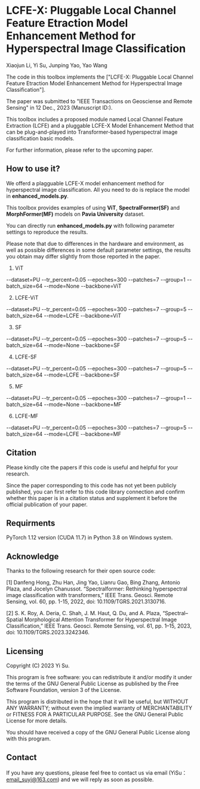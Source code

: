 # LCFE-X: Pluggable Local Channel Feature Etraction Model Enhancement Method for Hyperspectral Image Classification
Xiaojun Li, Yi Su, Junping Yao, Yao Wang

The code in this toolbox implements the ["LCFE-X: Pluggable Local Channel Feature Etraction Model Enhancement Method for Hyperspectral Image Classification"]. 

The paper was submitted to "IEEE Transactions on Geosciense and Remote Sensing" in 12 Dec., 2023 (Manuscript ID:).

This toolbox includes a proposed module named Local Channel Feature Extraction (LCFE) and a pluggable LCFE-X Model Enhancement Method that can be plug-and-played into Transformer-based hyperspectral image classification basic models. 

For further information, please refer to the upcoming paper.


How to use it?
---------------------
We offerd a plagguable LCFE-X model enhancement method for hyperspectral image classification. All you need to do is replace the model in **enhanced_models.py**.

This toolbox provides examples of using **ViT**, **SpectralFormer(SF)** and **MorphFormer(MF)** models on **Pavia University** dataset.

You can directly run **enhanced_models.py** with following parameter settings to reproduce the results. 

Please note that due to differences in the hardware and environment, as well as possible differences in some default parameter settings, the results you obtain may differ slightly from those reported in the paper.

1.	ViT
   
--dataset=PU --tr_percent=0.05 --epoches=300 --patches=7 --group=1 --batch_size=64 --mode=None --backbone=ViT

2.	LCFE-ViT
   
--dataset=PU --tr_percent=0.05 --epoches=300 --patches=7 --group=5 --batch_size=64 --mode=LCFE --backbone=ViT

3.	SF
   
--dataset=PU --tr_percent=0.05 --epoches=300 --patches=7 --group=5 --batch_size=64 --mode=None --backbone=SF

4.	LCFE-SF
   
--dataset=PU --tr_percent=0.05 --epoches=300 --patches=7 --group=5 --batch_size=64 --mode=LCFE --backbone=SF

5.	MF
    
--dataset=PU --tr_percent=0.05 --epoches=300 --patches=7 --group=1 --batch_size=64 --mode=None --backbone=MF

6.	LCFE-MF

--dataset=PU --tr_percent=0.05 --epoches=300 --patches=7 --group=5 --batch_size=64 --mode=LCFE --backbone=MF


Citation
---------------------
Please kindly cite the papers if this code is useful and helpful for your research.

Since the paper corresponding to this code has not yet been publicly published, you can first refer to this code library connection and confirm whether this paper is in a citation status and supplement it before the official publication of your paper.


Requirments
---------------------
PyTorch 1.12 version (CUDA 11.7) in Python 3.8 on Windows system.


Acknowledge
---------------------
Thanks to the following research for their open source code:

[1] Danfeng Hong, Zhu Han, Jing Yao, Lianru Gao, Bing Zhang, Antonio Plaza, and Jocelyn Chanussot. “Spectralformer: Rethinking hyperspectral image classification with transformers,” IEEE Trans. Geosci. Remote Sensing, vol. 60, pp. 1-15, 2022, doi: 10.1109/TGRS.2021.3130716.

[2] S. K. Roy, A. Deria, C. Shah, J. M. Haut, Q. Du, and A. Plaza, “Spectral–Spatial Morphological Attention Transformer for Hyperspectral Image Classification,” IEEE Trans. Geosci. Remote Sensing, vol. 61, pp. 1–15, 2023, doi: 10.1109/TGRS.2023.3242346.


Licensing
---------------------
Copyright (C) 2023 Yi Su.

This program is free software: you can redistribute it and/or modify it under the terms of the GNU General Public License as published by the Free Software Foundation, version 3 of the License.

This program is distributed in the hope that it will be useful, but WITHOUT ANY WARRANTY; without even the implied warranty of MERCHANTABILITY or FITNESS FOR A PARTICULAR PURPOSE. See the GNU General Public License for more details.

You should have received a copy of the GNU General Public License along with this program.


Contact
---------------------
If you have any questions, please feel free to contact us via email (YiSu：email_suyi@163.com) and we will reply as soon as possible.
